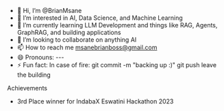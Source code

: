 - 👋 Hi, I’m @BrianMsane
- 👀 I’m interested in AI, Data Science, and Machine Learning
- 🌱 I’m currently learning LLM Development and things like RAG, Agents, GraphRAG, and building applications
- 💞️ I’m looking to collaborate on anything AI
- 📫 How to reach me msanebrianboss@gmail.com
- 😄 Pronouns: ---
- ⚡ Fun fact: In case of fire: git commit -m "backing up :)" git push leave the building

Achievements
- 3rd Place winner for IndabaX Eswatini Hackathon 2023
<!---
BrianMsane/BrianMsane is a ✨ special ✨ repository because its `README.md` (this file) appears on your GitHub profile.
You can click the Preview link to take a look at your changes.
--->
